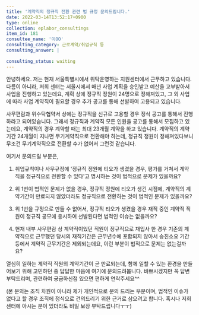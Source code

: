 ```yaml
---
title: '계약직의 정규직 전환 관련 법 규정 문의드립니다.'
date: 2022-03-14T13:52:17+0900
type: online
collection: eplabor_consultings
item_id: 181
consultee_name: '이OO'
consulting_category: 근로계약/취업규칙 등
consulting_answer: |
    
consulting_status: waiting
---
```


안녕하세요. 저는 현재 서울특별시에서 위탁운영하는 지원센터에서 근무하고 있습니다.
다름이 아니라, 저희 센터는 서울시에서 매년 사업 계획을 승인받고 예산을 교부받아서 사업을 진행하고 있는데요,
계획 상에 정규직 정원이 24명으로 정해져있고, 그 외 사업에 따라 사업 계약직이 필요할 경우 추가 공고를 통해 선발하여 고용되고 있습니다.

사무편람과 위수탁협약서 상에는 정규직을 신규로 고용할 경우 정식 공고를 통해서 진행하라고 되어있습니다.
그래서 정규직과 계약직 모든 인원을 공고를 통해서 모집하고 있는데요,
계약직의 경우 계약할 때는 최대 23개월 계약을 하고 있습니다.
계약직의 계약기간 24개월이 지나면 무기계약직으로 전환해야 하는데, 정규직 정원이 정해져있다보니 무조건 무기계약직으로 전환할 수가 없어서 그런것 같습니다.

여기서 문의드릴 부분은,

1. 취업규칙이나 사무규정에 &#039;정규직 정원에 티오가 생겼을 경우, 평가를 거쳐서 계약직을 정규직으로 전환할 수 있다&#039;고 명시하는 것이 법적으로 문제가 있을까요?

2. 위 1번이 법적인 문제가 없을 경우, 정규직 정원에 티오가 생긴 시점에, 계약직의 계약기간이 만료되지 않았더라도 정규직으로 전환하는 것이 법적인 문제가 있을까요?

3. 위 1번을 규정으로 만들 수 없어서, 정규직 티오가 생겼을 경우 재직 중인 계약직 직원이 정규직 공모에 응시하여 선발된다면 법적인 이슈는 없을까요?

4. 현재 내부 사무편람 상 계약직이었던 직원이 정규직으로 재입사 한 경우 기존의 계약직으로 근무했던 당시의 재직기간은 근무년수에 포함되지 않아서 승진소요 기간 등에서 계약직 근무기간은 제외되는데요, 이런 부분이 법적으로 문제는 없는걸까요?


열심히 일하는 계약직 직원의 계약기간이 곧 만료되는데, 함께 일할 수 있는 환경을 만들어보기 위해 고민하던 중 답답한 마음에 여기에 문의드려봅니다.
바쁘시겠지만 꼭 답변 부탁드리며, 관련하여 궁금하신점 있으면 편하게 연락주세요^^

(본 문의는 조직 차원이 아니라 제가 개인적으로 문의 드리는 부분이며, 법적인 이슈가 없다고 할 경우 조직에 정식으로 건의드리기 위한 근거로 삼으려고 합니다. 혹시나 저희 센터에 아시는 분이 있더라도 비밀 보장 부탁드립니다ㅜㅜ)
